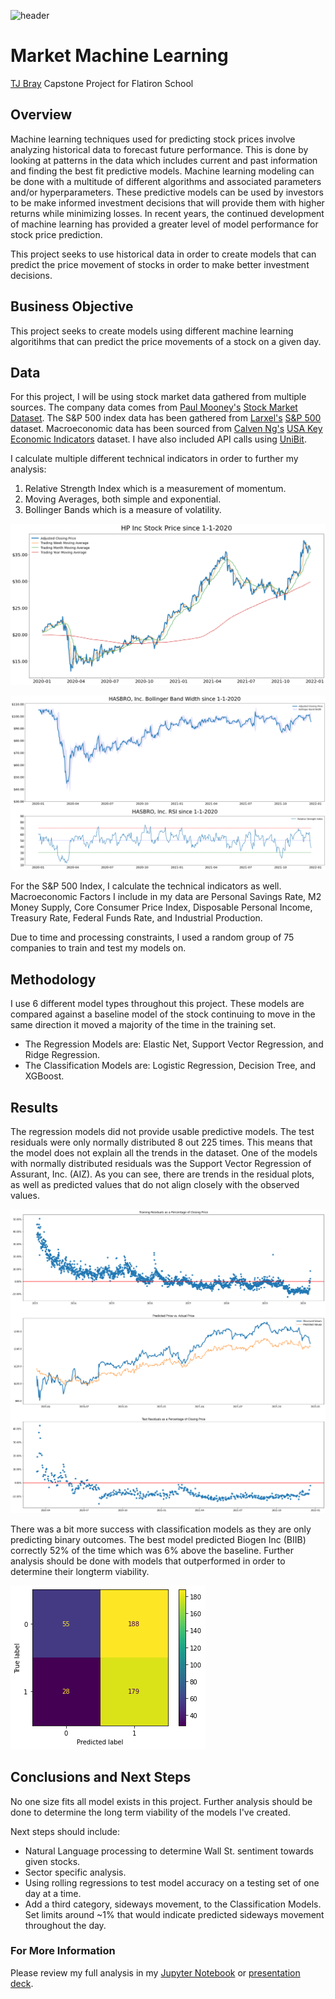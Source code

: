 ![header](https://i.ibb.co/Wfkf5NT/Market-Header.png)

# Market Machine Learning
[TJ Bray](https://www.linkedin.com/in/thomas-tj-bray-24499354/) Capstone Project for Flatiron School

## Overview

Machine learning techniques used for predicting stock prices involve analyzing historical data to forecast future performance. This is done by looking at patterns in the data which includes current and past information and finding the best fit predictive models. Machine learning modeling can be done with a multitude of different algorithms and associated parameters and/or hyperparameters. These predictive models can be used by investors to be make informed investment decisions that will provide them with higher returns while minimizing losses. In recent years, the continued development of machine learning has provided a greater level of model performance for stock price prediction.

This project seeks to use historical data in order to create models that can predict the price movement of stocks in order to make better investment decisions.

## Business Objective
This project seeks to create models using different machine learning algoritihms that can predict the price movements of a stock on a given day.

## Data
For this project, I will be using stock market data gathered from multiple sources. The company data comes from [Paul Mooney's](https://www.kaggle.com/paultimothymooney) [Stock Market Dataset](https://www.kaggle.com/paultimothymooney/stock-market-data). The S&P 500 index data has been gathered from [Larxel's](https://www.kaggle.com/andrewmvd) [S&P 500](https://www.kaggle.com/andrewmvd/sp-500-stocks?select=sp500_index.csv) dataset. Macroeconomic data has been sourced from [Calven Ng's](https://www.kaggle.com/calven22) [USA Key Economic Indicators](https://www.kaggle.com/calven22/usa-key-macroeconomic-indicators) dataset. I have also included API calls using [UniBit](https://unibit.ai/solution).

I calculate multiple different technical indicators in order to further my analysis:
1. Relative Strength Index which is a measurement of momentum.
2. Moving Averages, both simple and exponential.
3. Bollinger Bands which is a measure of volatility. 

![HPQPrice](./Visualizations/HPQPricePlot.png)

![HasbroPlots](./Visualizations/HasbroPlots.png)

For the S&P 500 Index, I calculate the technical indicators as well.
Macroeconomic Factors I include in my data are Personal Savings Rate, M2 Money Supply, Core Consumer Price Index, Disposable Personal Income, Treasury Rate, Federal Funds Rate, and Industrial Production.

Due to time and processing constraints, I used a random group of 75 companies to train and test my models on.

## Methodology
I use 6 different model types throughout this project. These models are compared against a baseline model of the stock continuing to move in the same direction it moved a majority of the time in the training set.

- The Regression Models are: Elastic Net, Support Vector Regression, and Ridge Regression. 
- The Classification Models are: Logistic Regression, Decision Tree, and XGBoost. 

## Results 
The regression models did not provide usable predictive models. The test residuals were only normally distributed 8 out 225 times. This means that the model does not explain all the trends in the dataset. One of the models with normally distributed residuals was the Support Vector Regression of Assurant, Inc. (AIZ). As you can see, there are trends in the residual plots, as well as predicted values that do not align closely with the observed values.

![AIZResiduals](./Visualizations/AIZresiduals.png)

There was a bit more success with classification models as they are only predicting binary outcomes. The best model predicted Biogen Inc (BIIB) correctly 52% of the time which was 6% above the baseline. Further analysis should be done with models that outperformed in order to determine their longterm viability.

![BIIBConfusionMatrix](./Visualizations/BIIBConfusionMatrix.png)

## Conclusions and Next Steps
No one size fits all model exists in this project. Further analysis should be done to determine the long term viability of the models I've created.

Next steps should include:
- Natural Language processing to determine Wall St. sentiment towards given stocks.
- Sector specific analysis.
- Using rolling regressions to test model accuracy on a testing set of one day at a time.
- Add a third category, sideways movement, to the Classification Models. Set limits around ~1% that would indicate predicted sideways movement throughout the day.

### For More Information
Please review my full analysis in my [Jupyter Notebook](MainNotebook.ipynb) or [presentation deck](Project_Presentation.pdf).
